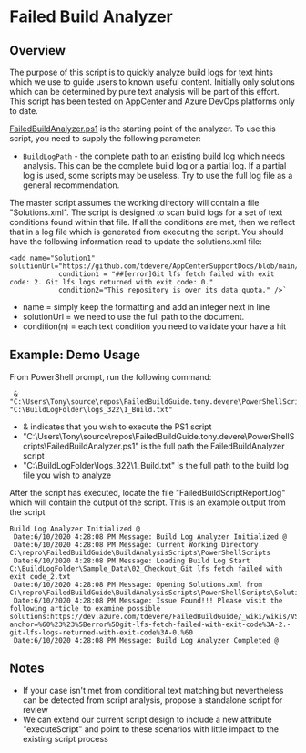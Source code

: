 # Failed Build Analyzer

## Overview

The purpose of this script is to quickly analyze build logs for text hints which we use to guide users to known useful content. Initially only solutions which can be determined by pure text analysis will be part of this effort. This script has been tested on AppCenter and Azure DevOps platforms only to date.  

[FailedBuildAnalyzer.ps1](/FailedBuildAnalyzer.ps1) is the starting point of the analyzer. To use this script, you need to supply the following parameter:
* `BuildLogPath` - the complete path to an existing build log which needs analysis. This can be the complete build log or a partial log. If a partial log is used, some scripts may be useless. Try to use the full log file as a general recommendation. 

The master script assumes the working directory will contain a file "Solutions.xml". The script is designed to scan build logs for a set of text conditions found within that file. If all the conditions are met, then we reflect that in a log file which is generated from executing the script. You should have the following information read to update the solutions.xml file:

```        
<add name="Solution1" solutionUrl="https://github.com/tdevere/AppCenterSupportDocs/blob/main/Build/Repository_Over_Data_Quota.md" 
            condition1 = "##[error]Git lfs fetch failed with exit code: 2. Git lfs logs returned with exit code: 0." 
            condition2="This repository is over its data quota." />`
```
- name = simply keep the formatting and add an integer next in line
- solutionUrl = we need to use the full path to the document.
- condition(n) = each text condition you need to validate your have a hit

## Example: Demo Usage
From PowerShell prompt, run the following command:

     & "C:\Users\Tony\source\repos\FailedBuildGuide.tony.devere\PowerShellScripts\FailedBuildAnalyzer.ps1" "C:\BuildLogFolder\logs_322\1_Build.txt" 

* & indicates that you wish to execute the PS1 script
* "C:\Users\Tony\source\repos\FailedBuildGuide.tony.devere\PowerShellScripts\FailedBuildAnalyzer.ps1" is the full path the FailedBuildAnalyzer script
* "C:\BuildLogFolder\logs_322\1_Build.txt" is the full path to the build log file you wish to analyze 

After the script has executed, locate the file "FailedBuildScriptReport.log" which will contain the output of the script. This is an example output from the script

```
Build Log Analyzer Initialized @ 
 Date:6/10/2020 4:28:08 PM Message: Build Log Analyzer Initialized @ 
 Date:6/10/2020 4:28:08 PM Message: Current Working Directory C:\repro\FailedBuildGuide\BuildAnalysisScripts\PowerShellScripts
 Date:6/10/2020 4:28:08 PM Message: Loading Build Log Start C:\BuildLogFolder\Sample_Data\02_Checkout_Git lfs fetch failed with exit code_2.txt
 Date:6/10/2020 4:28:08 PM Message: Opening Solutions.xml from C:\repro\FailedBuildGuide\BuildAnalysisScripts\PowerShellScripts\Solutions.xml
 Date:6/10/2020 4:28:08 PM Message: Issue Found!!! Please visit the following article to examine possible solutions:https://dev.azure.com/tdevere/FailedBuildGuide/_wiki/wikis/VS%20App%20Center%20Failed%20Build%20WIKI/35/Checkout?anchor=%60%23%23%5Berror%5Dgit-lfs-fetch-failed-with-exit-code%3A-2.-git-lfs-logs-returned-with-exit-code%3A-0.%60
 Date:6/10/2020 4:28:08 PM Message: Build Log Analyzer Completed @ 
```

## Notes

* If your case isn't met from conditional text matching but nevertheless can be detected from script analysis, propose a standalone script for review
* We can extend our current script design to include a new attribute "executeScript" and point to these scenarios with little impact to the existing script process